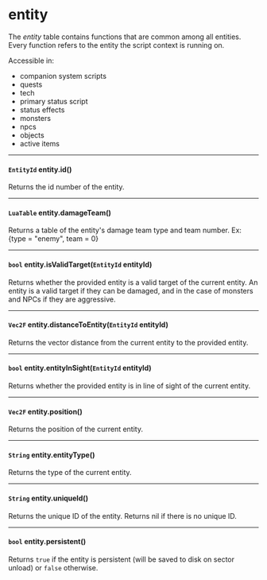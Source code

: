 # entity

The *entity* table contains functions that are common among all entities. Every function refers to the entity the script context is running on.

Accessible in:

* companion system scripts
* quests
* tech
* primary status script
* status effects
* monsters
* npcs
* objects
* active items

---

#### `EntityId` entity.id()

Returns the id number of the entity.

---

#### `LuaTable` entity.damageTeam()

Returns a table of the entity's damage team type and team number. Ex: {type = "enemy", team = 0}

---

#### `bool` entity.isValidTarget(`EntityId` entityId)

Returns whether the provided entity is a valid target of the current entity. An entity is a valid target if they can be damaged, and in the case of monsters and NPCs if they are aggressive.

---

#### `Vec2F` entity.distanceToEntity(`EntityId` entityId)

Returns the vector distance from the current entity to the provided entity.

---

#### `bool` entity.entityInSight(`EntityId` entityId)

Returns whether the provided entity is in line of sight of the current entity.

---

#### `Vec2F` entity.position()

Returns the position of the current entity.

---

#### `String` entity.entityType()

Returns the  type of the current entity.

---

#### `String` entity.uniqueId()

Returns the unique ID of the entity. Returns nil if there is no unique ID.

---

#### `bool` entity.persistent()

Returns `true` if the entity is persistent (will be saved to disk on sector unload) or `false` otherwise.
